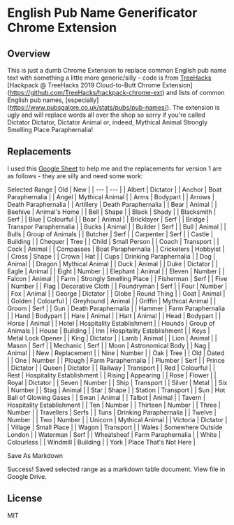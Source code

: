 # English Pub Name Generificator Chrome Extension

## Overview
This is just a dumb Chrome Extension to replace common English pub name text with something a little more generic/silly - code is from [TreeHacks](https://www.treehacks.com/) [Hackpack @ TreeHacks 2019 Cloud-to-Butt Chrome Extension] (https://github.com/TreeHacks/hackpack-chrome-ext) and lists of common English pub names, [especially] (https://www.pubsgalore.co.uk/stats/pubs/pub-names/). The extension is ugly and will replace words all over the shop so sorry if you're called Dictator Dictator, Dictator Animal or, indeed, Mythical Animal Strongly Smelling Place Paraphernalia!

## Replacements
I used this [Google Sheet](https://docs.google.com/spreadsheets/d/1U0PUWbHSyKcI_5kytN0jn-_t79_WeC9tLUDOpoSNAUA/edit?usp=sharing) to help me and the replacements for version 1 are as follows - they are silly and need some work:

Selected Range
|  Old | New |
| --- | --- |
|  Albert | Dictator |
|  Anchor | Boat Paraphernalia |
|  Angel | Mythical Animal |
|  Arms | Bodypart |
|  Arrows | Death Paraphernalia |
|  Artillery | Death Paraphernalia |
|  Bear | Animal |
|  Beehive | Animal's Home |
|  Bell | Shape |
|  Black | Shady |
|  Blacksmith | Serf |
|  Blue | Colourful |
|  Boar | Animal |
|  Bricklayer | Serf |
|  Bridge | Transpor Paraphernalia |
|  Bucks | Animal |
|  Builder | Serf |
|  Bull | Animal |
|  Bulls | Group of Animals |
|  Butcher | Serf |
|  Carpenter | Serf |
|  Castle | Building |
|  Chequer | Tree |
|  Child | Small Person |
|  Coach | Transport |
|  Cock | Animal |
|  Compasses | Boat Paraphernalia |
|  Cricketers | Hobbyist |
|  Cross | Shape |
|  Crown | Hat |
|  Cups | Drinking Paraphernalia |
|  Dog | Animal |
|  Dragon | Mythical Animal |
|  Duck | Animal |
|  Duke | Dictator |
|  Eagle | Animal |
|  Eight | Number |
|  Elephant | Animal |
|  Eleven | Number |
|  Falcon | Animal |
|  Farm | Strongly Smelling Place |
|  Fisherman | Serf |
|  Five | Number |
|  Flag | Decorative Cloth |
|  Foundryman | Serf |
|  Four | Number |
|  Fox | Animal |
|  George | Dictator |
|  Globe | Round Thing |
|  Goat | Animal |
|  Golden | Colourful |
|  Greyhound | Animal |
|  Griffin | Mythical Animal |
|  Groom | Serf |
|  Gun | Death Paraphernalia |
|  Hammer | Farm Paraphernalia |
|  Hand | Bodypart |
|  Hare | Animal |
|  Hart | Animal |
|  Head | Bodypart |
|  Horse | Animal |
|  Hotel | Hospitality Establishment |
|  Hounds | Group of Animals |
|  House | Building |
|  Inn | Hospitality Establishment |
|  Keys | Metal Lock Opener |
|  King | Dictator |
|  Lamb | Animal |
|  Lion | Animal |
|  Mason | Serf |
|  Mechanic | Serf |
|  Moon | Astronomical Body |
|  Nag | Animal |
|  New | Replacement |
|  Nine | Number |
|  Oak | Tree |
|  Old | Dated |
|  One | Number |
|  Plough | Farm Paraphernalia |
|  Plumber | Serf |
|  Prince | Dictator |
|  Queen | Dictator |
|  Railway | Transport |
|  Red | Colourful |
|  Rest | Hospitality Establishment |
|  Rising | Appearing |
|  Rose | Flower |
|  Royal | Dictator |
|  Seven | Number |
|  Ship | Transport |
|  Silver | Metal |
|  Six | Number |
|  Stag | Animal |
|  Star | Shape |
|  Station | Transport |
|  Sun | Hot Ball of Glowing Gases |
|  Swan | Animal |
|  Talbot | Animal |
|  Tavern | Hospitality Establishment |
|  Ten | Number |
|  Thirteen | Number |
|  Three | Number |
|  Travellers | Serfs |
|  Tuns | Drinking Paraphernalia |
|  Twelve | Number |
|  Two | Number |
|  Unicorn | Mythical Animal |
|  Victoria | Dictator |
|  Village | Small Place |
|  Wagon | Transport |
|  Wales | Somewhere Outside London |
|  Waterman | Serf |
|  Wheatsheaf | Farm Paraphernalia |
|  White | Colourless |
|  Windmill | Building |
|  York | Place That's Not Here |

Save As Markdown

Success! Saved selected range as a markdown table document. View file in Google Drive.

## License
MIT
